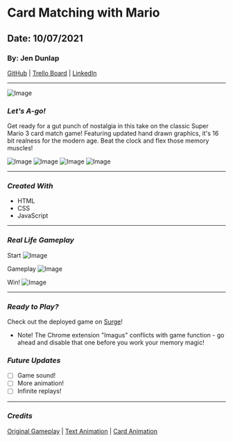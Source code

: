 # Card Matching with Mario

## Date: 10/07/2021

### By: Jen Dunlap

[GitHub](https://www.github.com/jendunlap) | [Trello Board](https://www.trello.com/b/U6PQcnNt/js-matching-game) | [LinkedIn](https://www.linkedin.com/in/jennifer-leigh-dunlap/)

---

![Image](https://i.imgur.com/7Uy6nv1.jpg)

### **_Let's A-go!_**

Get ready for a gut punch of nostalgia in this take on the classic Super Mario 3 card match game!
Featuring updated hand drawn graphics, it's 16 bit realness for the modern age. Beat the clock and flex those memory muscles!

![Image](https://i.imgur.com/VCDBtQp.jpg) ![Image](https://i.imgur.com/n84y76a.jpg) ![Image](https://i.imgur.com/HDyTwHK.jpg) ![Image](https://i.imgur.com/Iw9hkfU.jpeg)

---

### **_Created With_**

- HTML
- CSS
- JavaScript

---

### **_Real Life Gameplay_**

Start
![Image](https://i.imgur.com/yC7Ek8Y.jpg)

Gameplay
![Image](https://i.imgur.com/AYdiqVx.jpg)

Win!
![Image](https://i.imgur.com/OupMQwv.jpg)

---

### **_Ready to Play?_**

Check out the deployed game on [Surge](https://lets-a-go-its-a-me-mario.surge.sh/)!

- Note! The Chrome extension "Imagus" conflicts with game function - go ahead and disable that one before you work your memory magic!

### **_Future Updates_**

- [ ] Game sound!
- [ ] More animation!
- [ ] Infinite replays!

---

### **_Credits_**

[Original Gameplay](https://www.youtube.com/watch?v=z3vBYiXR75s&ab_channel=Titotintaso) | [Text Animation](https://css-tricks.com/snippets/css/typewriter-effect/) | [Card Animation](https://animate.style/)
